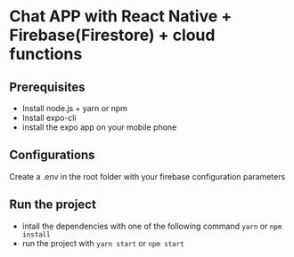 # Chat APP with React Native + Firebase(Firestore) + cloud functions

## Prerequisites
- Install node.js + yarn or npm
- Install expo-cli
- install the expo app on your mobile phone
  

## Configurations
Create a .env in the root folder with your firebase configuration parameters


## Run the project
- intall the dependencies with one of the following command `yarn` or `npm install`
- run the project with `yarn start` or `npm start`